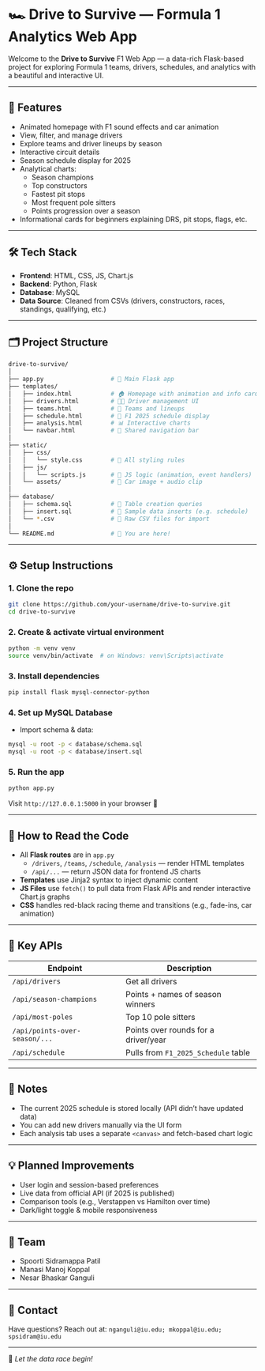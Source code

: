 # 🏎️ Drive to Survive — Formula 1 Analytics Web App

Welcome to the **Drive to Survive** F1 Web App — a data-rich Flask-based project for exploring Formula 1 teams, drivers, schedules, and analytics with a beautiful and interactive UI.

---

## 🚀 Features

- Animated homepage with F1 sound effects and car animation
- View, filter, and manage drivers
- Explore teams and driver lineups by season
- Interactive circuit details
- Season schedule display for 2025
- Analytical charts:
  - Season champions
  - Top constructors
  - Fastest pit stops
  - Most frequent pole sitters
  - Points progression over a season
- Informational cards for beginners explaining DRS, pit stops, flags, etc.

---

## 🛠️ Tech Stack

- **Frontend**: HTML, CSS, JS, Chart.js
- **Backend**: Python, Flask
- **Database**: MySQL
- **Data Source**: Cleaned from CSVs (drivers, constructors, races, standings, qualifying, etc.)

---

## 🗂️ Project Structure

```bash
drive-to-survive/
│
├── app.py                   # 🔁 Main Flask app
├── templates/
│   ├── index.html           # 🏠 Homepage with animation and info cards
│   ├── drivers.html         # 👨‍✈️ Driver management UI
│   ├── teams.html           # 🏁 Teams and lineups
│   ├── schedule.html        # 📅 F1 2025 schedule display
│   ├── analysis.html        # 📊 Interactive charts
│   └── navbar.html          # 🔗 Shared navigation bar
│
├── static/
│   ├── css/
│   │   └── style.css        # 🎨 All styling rules
│   ├── js/
│   │   └── scripts.js       # 🎯 JS logic (animation, event handlers)
│   └── assets/              # 🎵 Car image + audio clip
│
├── database/
│   ├── schema.sql           # 🧱 Table creation queries
│   ├── insert.sql           # 🔼 Sample data inserts (e.g. schedule)
│   └── *.csv                # 📁 Raw CSV files for import
│
└── README.md                # 📘 You are here!
```

---

## ⚙️ Setup Instructions

### 1. Clone the repo

```bash
git clone https://github.com/your-username/drive-to-survive.git
cd drive-to-survive
```

### 2. Create & activate virtual environment

```bash
python -m venv venv
source venv/bin/activate  # on Windows: venv\Scripts\activate
```

### 3. Install dependencies

```bash
pip install flask mysql-connector-python
```

### 4. Set up MySQL Database

- Import schema & data:

```bash
mysql -u root -p < database/schema.sql
mysql -u root -p < database/insert.sql
```

### 5. Run the app

```bash
python app.py
```

Visit `http://127.0.0.1:5000` in your browser 🚀

---

## 📘 How to Read the Code

- All **Flask routes** are in `app.py`
  - `/drivers`, `/teams`, `/schedule`, `/analysis` — render HTML templates
  - `/api/...` — return JSON data for frontend JS charts
- **Templates** use Jinja2 syntax to inject dynamic content
- **JS Files** use `fetch()` to pull data from Flask APIs and render interactive Chart.js graphs
- **CSS** handles red-black racing theme and transitions (e.g., fade-ins, car animation)

---

## 🧪 Key APIs

| Endpoint                       | Description                           |
|-------------------------------|---------------------------------------|
| `/api/drivers`                | Get all drivers                       |
| `/api/season-champions`       | Points + names of season winners      |
| `/api/most-poles`             | Top 10 pole sitters                   |
| `/api/points-over-season/...` | Points over rounds for a driver/year  |
| `/api/schedule`               | Pulls from `F1_2025_Schedule` table   |

---

## 📌 Notes

- The current 2025 schedule is stored locally (API didn’t have updated data)
- You can add new drivers manually via the UI form
- Each analysis tab uses a separate `<canvas>` and fetch-based chart logic

---

## 💡 Planned Improvements

- User login and session-based preferences
- Live data from official API (if 2025 is published)
- Comparison tools (e.g., Verstappen vs Hamilton over time)
- Dark/light toggle & mobile responsiveness

---

## 👥 Team

- Spoorti Sidramappa Patil 
- Manasi Manoj Koppal
- Nesar Bhaskar Ganguli 

---

## 📩 Contact

Have questions? Reach out at: `nganguli@iu.edu; mkoppal@iu.edu; spsidram@iu.edu`

---

🏁 *Let the data race begin!*
